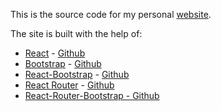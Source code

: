 This is the source code for my personal [website](https://asmallindie.dev).

The site is built with the help of:
- [React](https://reactjs.org) - [Github](https://github.com/facebook/react)
- [Bootstrap](https://getbootstrap.com) - [Github](https://github.com/twbs/bootstrap)
- [React-Bootstrap](https://react-bootstrap.github.io) - [Github](https://github.com/react-bootstrap/react-bootstrap)
- [React Router](https://reacttraining.com/react-router) - [Github](https://github.com/ReactTraining/react-router)
- [React-Router-Bootstrap - Github](https://github.com/react-bootstrap/react-router-bootstrap)